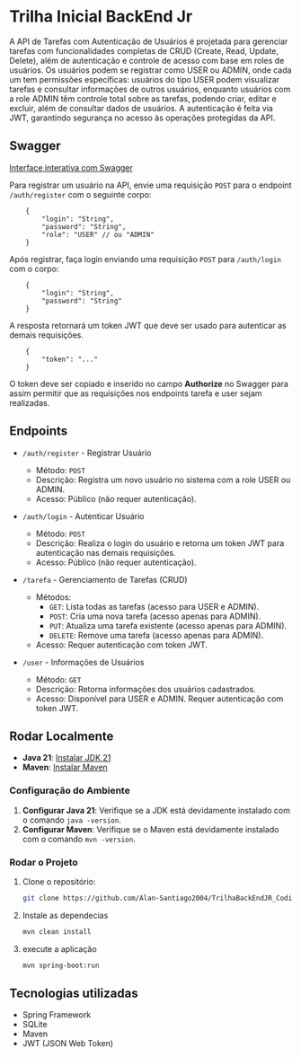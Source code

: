 # Trilha Inicial BackEnd Jr

A API de Tarefas com Autenticação de Usuários é projetada para gerenciar tarefas com funcionalidades completas de CRUD (Create, Read, Update, Delete), além de autenticação e controle de acesso com base em roles de usuários. Os usuários podem se registrar como USER ou ADMIN, onde cada um tem permissões específicas: usuários do tipo USER podem visualizar tarefas e consultar informações de outros usuários, enquanto usuários com a role ADMIN têm controle total sobre as tarefas, podendo criar, editar e excluir, além de consultar dados de usuários. A autenticação é feita via JWT, garantindo segurança no acesso às operações protegidas da API.

## Swagger
[Interface interativa com Swagger](https://trilhabackendjr-jun15-production-1e59.up.railway.app/swagger-ui/index.html#/)

Para registrar um usuário na API, envie uma requisição ``POST`` para o endpoint ``/auth/register`` com o seguinte corpo:
```    
    {
        "login": "String",
        "password": "String",
        "role": "USER" // ou "ADMIN"
    }
```
Após registrar, faça login enviando uma requisição ``POST`` para ``/auth/login`` com o corpo:
```    
    {
        "login": "String",
        "password": "String"
    }
```
A resposta retornará um token JWT que deve ser usado para autenticar as demais requisições.
```
    {
        "token": "..."
    }
```
O token deve ser copiado e inserido no campo **Authorize** no Swagger para assim permitir que as requisições nos endpoints tarefa e user sejam realizadas.

## Endpoints
- ``/auth/register`` - Registrar Usuário

    - Método: ``POST``
    - Descrição: Registra um novo usuário no sistema com a role USER ou ADMIN.
    - Acesso: Público (não requer autenticação).

- ``/auth/login`` - Autenticar Usuário

    - Método: ``POST``
    - Descrição: Realiza o login do usuário e retorna um token JWT para autenticação nas demais requisições.
    - Acesso: Público (não requer autenticação).

- ``/tarefa`` - Gerenciamento de Tarefas (CRUD)

    - Métodos:
        - ``GET``: Lista todas as tarefas (acesso para USER e ADMIN).
        - ``POST``: Cria uma nova tarefa (acesso apenas para ADMIN).
        - ``PUT``: Atualiza uma tarefa existente (acesso apenas para ADMIN).
        - ``DELETE``: Remove uma tarefa (acesso apenas para ADMIN).
    - Acesso: Requer autenticação com token JWT.

- ``/user`` - Informações de Usuários

    - Método: ``GET``
    - Descrição: Retorna informações dos usuários cadastrados.
    - Acesso: Disponível para USER e ADMIN. Requer autenticação com token JWT.

## Rodar Localmente

- **Java 21**: [Instalar JDK 21](https://www.oracle.com/br/java/technologies/downloads/)
- **Maven**: [Instalar Maven](https://maven.apache.org/install.html)

### Configuração do Ambiente

1. **Configurar Java 21**: Verifique se a JDK está devidamente instalado com o comando `java -version`.
2. **Configurar Maven**: Verifique se o Maven está devidamente instalado com o comando `mvn -version`.

### Rodar o Projeto

1. Clone o repositório:
   ```bash
   git clone https://github.com/Alan-Santiago2004/TrilhaBackEndJR_CodigoCerto.git

2. Instale as dependecias
    ```bash
    mvn clean install

3. execute a aplicação
    ```bash
    mvn spring-boot:run

## Tecnologias utilizadas
- Spring Framework
- SQLite
- Maven
- JWT (JSON Web Token)